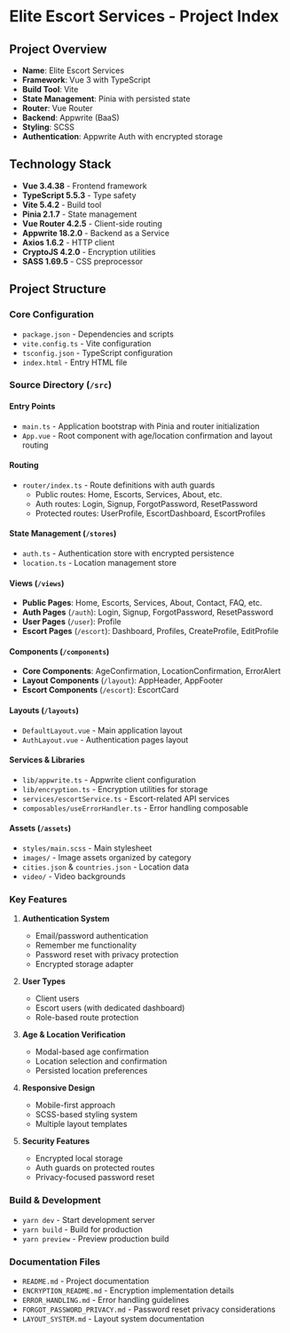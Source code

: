 # Elite Escort Services - Project Index

## Project Overview
- **Name**: Elite Escort Services
- **Framework**: Vue 3 with TypeScript
- **Build Tool**: Vite
- **State Management**: Pinia with persisted state
- **Router**: Vue Router
- **Backend**: Appwrite (BaaS)
- **Styling**: SCSS
- **Authentication**: Appwrite Auth with encrypted storage

## Technology Stack
- **Vue 3.4.38** - Frontend framework
- **TypeScript 5.5.3** - Type safety
- **Vite 5.4.2** - Build tool
- **Pinia 2.1.7** - State management
- **Vue Router 4.2.5** - Client-side routing
- **Appwrite 18.2.0** - Backend as a Service
- **Axios 1.6.2** - HTTP client
- **CryptoJS 4.2.0** - Encryption utilities
- **SASS 1.69.5** - CSS preprocessor

## Project Structure

### Core Configuration
- `package.json` - Dependencies and scripts
- `vite.config.ts` - Vite configuration
- `tsconfig.json` - TypeScript configuration
- `index.html` - Entry HTML file

### Source Directory (`/src`)

#### Entry Points
- `main.ts` - Application bootstrap with Pinia and router initialization
- `App.vue` - Root component with age/location confirmation and layout routing

#### Routing
- `router/index.ts` - Route definitions with auth guards
  - Public routes: Home, Escorts, Services, About, etc.
  - Auth routes: Login, Signup, ForgotPassword, ResetPassword
  - Protected routes: UserProfile, EscortDashboard, EscortProfiles

#### State Management (`/stores`)
- `auth.ts` - Authentication store with encrypted persistence
- `location.ts` - Location management store

#### Views (`/views`)
- **Public Pages**: Home, Escorts, Services, About, Contact, FAQ, etc.
- **Auth Pages** (`/auth`): Login, Signup, ForgotPassword, ResetPassword
- **User Pages** (`/user`): Profile
- **Escort Pages** (`/escort`): Dashboard, Profiles, CreateProfile, EditProfile

#### Components (`/components`)
- **Core Components**: AgeConfirmation, LocationConfirmation, ErrorAlert
- **Layout Components** (`/layout`): AppHeader, AppFooter
- **Escort Components** (`/escort`): EscortCard

#### Layouts (`/layouts`)
- `DefaultLayout.vue` - Main application layout
- `AuthLayout.vue` - Authentication pages layout

#### Services & Libraries
- `lib/appwrite.ts` - Appwrite client configuration
- `lib/encryption.ts` - Encryption utilities for storage
- `services/escortService.ts` - Escort-related API services
- `composables/useErrorHandler.ts` - Error handling composable

#### Assets (`/assets`)
- `styles/main.scss` - Main stylesheet
- `images/` - Image assets organized by category
- `cities.json` & `countries.json` - Location data
- `video/` - Video backgrounds

### Key Features
1. **Authentication System**
   - Email/password authentication
   - Remember me functionality
   - Password reset with privacy protection
   - Encrypted storage adapter

2. **User Types**
   - Client users
   - Escort users (with dedicated dashboard)
   - Role-based route protection

3. **Age & Location Verification**
   - Modal-based age confirmation
   - Location selection and confirmation
   - Persisted location preferences

4. **Responsive Design**
   - Mobile-first approach
   - SCSS-based styling system
   - Multiple layout templates

5. **Security Features**
   - Encrypted local storage
   - Auth guards on protected routes
   - Privacy-focused password reset

### Build & Development
- `yarn dev` - Start development server
- `yarn build` - Build for production
- `yarn preview` - Preview production build

### Documentation Files
- `README.md` - Project documentation
- `ENCRYPTION_README.md` - Encryption implementation details
- `ERROR_HANDLING.md` - Error handling guidelines
- `FORGOT_PASSWORD_PRIVACY.md` - Password reset privacy considerations
- `LAYOUT_SYSTEM.md` - Layout system documentation
